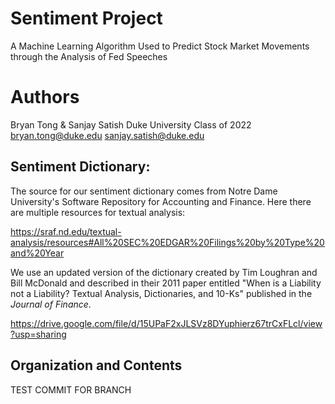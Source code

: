 # Sentiment Project
 A Machine Learning Algorithm Used to Predict Stock Market Movements through the Analysis of Fed Speeches
 
 # Authors
 Bryan Tong & Sanjay Satish
 Duke University Class of 2022
 bryan.tong@duke.edu
 sanjay.satish@duke.edu
 
 ## Sentiment Dictionary:
 The source for our sentiment dictionary comes from Notre Dame University's Software Repository for Accounting and Finance. Here there are multiple resources for textual analysis:
 
<https://sraf.nd.edu/textual-analysis/resources#All%20SEC%20EDGAR%20Filings%20by%20Type%20and%20Year>

We use an updated version of the dictionary created by Tim Loughran and Bill McDonald and described in their 2011 paper entitled "When is a Liability not a Liability?  Textual Analysis, Dictionaries, and 10-Ks" published in the *Journal of Finance*. 

<https://drive.google.com/file/d/15UPaF2xJLSVz8DYuphierz67trCxFLcl/view?usp=sharing>

## Organization and Contents
TEST COMMIT FOR BRANCH
